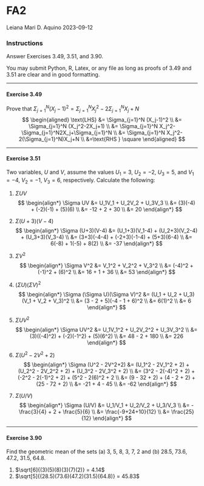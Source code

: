 FA2
================
Leiana Mari D. Aquino
2023-09-12

### **Instructions**

Answer Exercises 3.49, 3.51, and 3.90.

You may submit Python, R, Latex, or any file as long as proofs of 3.49
and 3.51 are clear and in good formatting.

------------------------------------------------------------------------

#### **Exercise 3.49**

Prove that
$\Sigma_{j=1}^N (X_j-1)^2 = \Sigma_{j=1}^N X_j^2-2\Sigma_{j=1}^N X_j+N$
$$
\begin{aligned}
\text{LHS} &= \Sigma_{j=1}^N (X_j-1)^2 \\
&= \Sigma_{j=1}^N (X_j^2-2X_j+1) \\
&= \Sigma_{j=1}^N X_j^2-\Sigma_{j=1}^N2X_j+\Sigma_{j=1}^N \\
&= \Sigma_{j=1}^N X_j^2-2(\Sigma_{j=1}^N)X_j+N \\
&=\text{RHS } \square
\end{aligned}
$$

------------------------------------------------------------------------

#### **Exercise 3.51**

Two variables, $U$ and $V$, assume the values $U_1=3$, $U_2=-2$,
$U_3=5$, and $V_1=-4$, $V_2=-1$, $V_3=6$, respectively. Calculate the
following:

1.  $\Sigma UV$ $$
    \begin{align*}
    \Sigma UV &= U_1V_1 + U_2V_2 + U_3V_3 \\
    &= (3)(-4) + (-2)(-1) + (5)(6) \\
    &= -12 + 2 + 30 \\
    &= 20
    \end{align*}
    $$

2.  $\Sigma (U+3)(V-4)$ $$
    \begin{align*}
    \Sigma (U+3)(V-4) &= (U_1+3)(V_1-4) + (U_2+3)(V_2-4) + (U_3+3)(V_3-4) \\
    &= (3+3)(-4-4) + (-2+3)(-1-4) + (5+3)(6-4)  \\
    &= 6(-8) + 1(-5) + 8(2) \\
    &= -37
    \end{align*}
    $$

3.  $\Sigma V^2$ $$
    \begin{align*}
    \Sigma V^2 &= V_1^2 + V_2^2 + V_3^2 \\
    &= (-4)^2 + (-1)^2 + (6)^2 \\
    &= 16 + 1 + 36  \\
    &= 53
    \end{align*}
    $$

4.  $(\Sigma U)(\Sigma V)^2$ $$
    \begin{align*}
    \Sigma (\Sigma U)(\Sigma V)^2 &= (U_1 + U_2 + U_3)(V_1 + V_2 + V_3)^2  \\
    &= (3 - 2 + 5)(-4 - 1 + 6)^2  \\
    &= 6(1)^2  \\
    &= 6
    \end{align*}
    $$

5.  $\Sigma UV^2$ $$
    \begin{align*}
    \Sigma UV^2 &= U_1V_1^2 + U_2V_2^2 + U_3V_3^2  \\
    &= (3)((-4)^2) + (-2)(-1^2) + (5)(6^2)  \\
    &= 48 - 2 + 180 \\
    &= 226
    \end{align*}
    $$

6.  $\Sigma (U^2 - 2V^2+2)$ $$
    \begin{align*}
    \Sigma (U^2 - 2V^2+2) &= (U_1^2 - 2V_1^2 + 2) + (U_2^2 - 2V_2^2 + 2) + (U_3^2 - 2V_3^2 + 2)  \\
    &= (3^2 - 2(-4)^2 + 2) + (-2^2 - 2(-1)^2 + 2) + (5^2 - 2(6)^2 + 2 \\
    &= (9 - 32 + 2) + (4 - 2 + 2) + (25 - 72 + 2) \\
    &= -21 + 4 - 45 \\
    &= -62
    \end{align*}
    $$

7.  $\Sigma (U/V)$ $$
    \begin{align*}
    \Sigma (U/V) &= U_1/V_1 + U_2/V_2 + U_3/V_3 \\
    &= -\frac{3}{4} + 2 + \frac{5}{6}  \\
    &= \frac{-9+24+10}{12} \\
    &= \frac{25}{12}
    \end{align*}
    $$

------------------------------------------------------------------------

#### **Exercise 3.90**

Find the geometric mean of the sets (a) 3, 5, 8, 3, 7, 2 and (b) 28.5,
73.6, 47.2, 31.5, 64.8.

1.  $\sqrt[6]{(3)(5)(8)(3)(7)(2)} = 4.14$
2.  $\sqrt[5]{(28.5)(73.6)(47.2)(31.5)(64.8)} = 45.83$
